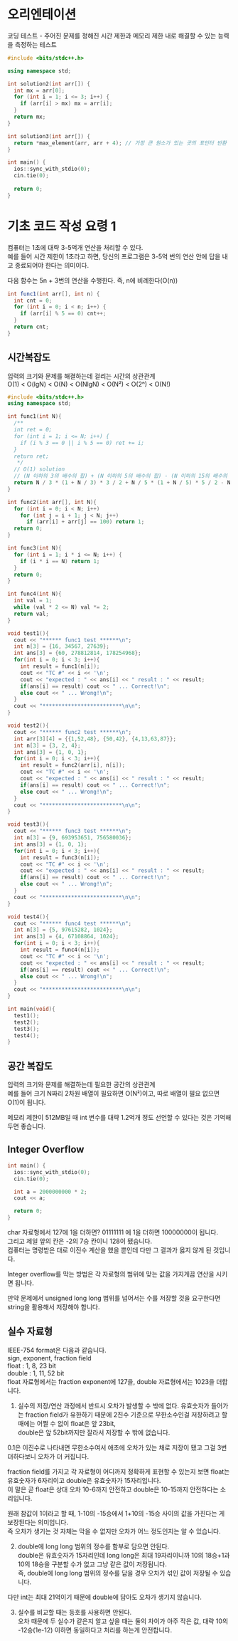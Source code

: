 # 오리엔테이션
코딩 테스트 - 주어진 문제를 정해진 시간 제한과 메모리 제한 내로 해결할 수 있는 능력을 측정하는 테스트  
```c++
#include <bits/stdc++.h>

using namespace std;

int solution2(int arr[]) {
  int mx = arr[0];
  for (int i = 1; i <= 3; i++) {
    if (arr[i] > mx) mx = arr[i];
  }
  return mx;
}

int solution3(int arr[]) {
  return *max_element(arr, arr + 4); // 가장 큰 원소가 있는 곳의 포인터 반환 
}

int main() {
  ios::sync_with_stdio(0);
  cin.tie(0);
  
  return 0;
}
```
  
# 기초 코드 작성 요령 1
컴퓨터는 1초에 대략 3-5억개 연산을 처리할 수 있다.  
예를 들어 시간 제한이 1초라고 하면, 당신의 프로그램은 3-5억 번의 연산 안에 답을 내고 종료되어야 한다는 의미이다.  
  
다음 함수는 5n + 3번의 연산을 수행한다. 즉, n에 비례한다(O(n))  
  
```java
int func1(int arr[], int n) {
  int cnt = 0;
  for (int i = 0; i < n; i++) {
    if (arr[i] % 5 == 0) cnt++;
  }
  return cnt;
}
```

## 시간복잡도
입력의 크기와 문제를 해결하는데 걸리는 시간의 상관관계  
O(1) < O(lgN) < O(N) < O(NlgN) < O(N²) < O(2ⁿ) < O(N!)  

```c++
#include <bits/stdc++.h>
using namespace std;

int func1(int N){
  /**
  int ret = 0;
  for (int i = 1; i <= N; i++) {
    if (i % 3 == 0 || i % 5 == 0) ret += i;
  }
  return ret;
   */
  // O(1) solution
  // (N 이하의 3의 배수의 합) + (N 이하의 5의 배수의 합) - (N 이하의 15의 배수의 합)
  return N / 3 * (1 + N / 3) * 3 / 2 + N / 5 * (1 + N / 5) * 5 / 2 - N / 15 * (1 + N / 15) * 15 / 2;
}

int func2(int arr[], int N){
  for (int i = 0; i < N; i++)
    for (int j = i + 1; j < N; j++)
      if (arr[i] + arr[j] == 100) return 1;
  return 0;
}

int func3(int N){
  for (int i = 1; i * i <= N; i++) {
    if (i * i == N) return 1;
  }
  return 0;
}

int func4(int N){
  int val = 1;
  while (val * 2 <= N) val *= 2;
  return val;
}

void test1(){
  cout << "****** func1 test ******\n";
  int n[3] = {16, 34567, 27639};
  int ans[3] = {60, 278812814, 178254968};
  for(int i = 0; i < 3; i++){
    int result = func1(n[i]);
    cout << "TC #" << i << '\n';
    cout << "expected : " << ans[i] << " result : " << result;
    if(ans[i] == result) cout << " ... Correct!\n";
    else cout << " ... Wrong!\n";
  }
  cout << "*************************\n\n";
}

void test2(){
  cout << "****** func2 test ******\n";
  int arr[3][4] = {{1,52,48}, {50,42}, {4,13,63,87}};
  int n[3] = {3, 2, 4};
  int ans[3] = {1, 0, 1};
  for(int i = 0; i < 3; i++){
    int result = func2(arr[i], n[i]);
    cout << "TC #" << i << '\n';
    cout << "expected : " << ans[i] << " result : " << result;
    if(ans[i] == result) cout << " ... Correct!\n";
    else cout << " ... Wrong!\n";
  }
  cout << "*************************\n\n";
}

void test3(){
  cout << "****** func3 test ******\n";
  int n[3] = {9, 693953651, 756580036};
  int ans[3] = {1, 0, 1};
  for(int i = 0; i < 3; i++){
    int result = func3(n[i]);
    cout << "TC #" << i << '\n';
    cout << "expected : " << ans[i] << " result : " << result;
    if(ans[i] == result) cout << " ... Correct!\n";
    else cout << " ... Wrong!\n";
  }
  cout << "*************************\n\n";
}

void test4(){
  cout << "****** func4 test ******\n";
  int n[3] = {5, 97615282, 1024};
  int ans[3] = {4, 67108864, 1024};
  for(int i = 0; i < 3; i++){
    int result = func4(n[i]);
    cout << "TC #" << i << '\n';
    cout << "expected : " << ans[i] << " result : " << result;
    if(ans[i] == result) cout << " ... Correct!\n";
    else cout << " ... Wrong!\n";
  }
  cout << "*************************\n\n";
}

int main(void){
  test1();
  test2();
  test3();
  test4();
}
```
## 공간 복잡도
입력의 크기와 문제를 해결하는데 필요한 공간의 상관관계  
예를 들어 크기 N짜리 2차원 배열이 필요하면 O(N²)이고, 따로 배열이 필요 없으면 O(1)이 됩니다.  
  
메모리 제한이 512MB일 때 int 변수를 대략 1.2억개 정도 선언할 수 있다는 것은 기억해두면 좋습니다.  
  
## Integer Overflow
```c++
int main() {
  ios::sync_with_stdio(0);
  cin.tie(0);

  int a = 2000000000 * 2;
  cout << a;

  return 0;
}
```
char 자료형에서 127에 1을 더하면? 01111111 에 1을 더하면 10000000이 됩니다.  
그리고 제일 앞의 칸은 -2의 7승 칸이니 128이 됐습니다.  
컴퓨터는 명령받은 대로 이진수 계산을 했을 뿐인데 다만 그 결과가 옳지 않게 된 것입니다.  
  
Integer overflow를 막는 방법은 각 자료형의 범위에 맞는 값을 가지게끔 연산을 시키면 됩니다.  
  
만약 문제에서 unsigned long long 범위를 넘어서는 수를 저장할 것을 요구한다면 string을 활용해서 저장해야 합니다.  
  
## 실수 자료형
IEEE-754 format은 다음과 같습니다.  
sign, exponent, fraction field  
float : 1, 8, 23 bit  
double : 1, 11, 52 bit  
float 자료형에서는 fraction exponent에 127을, double 자료형에서는 1023을 더합니다.  
  
1. 실수의 저장/연산 과정에서 반드시 오차가 발생할 수 밖에 없다.
유효숫자가 들어가는 fraction field가 유한하기 때문에 2진수 기준으로 무한소수인걸 저장하려고 할 때에는 어쩔 수 없이 float은 앞 23bit,  
double은 앞 52bit까지만 잘라서 저장할 수 밖에 없습니다.  
  
0.1은 이진수로 나타내면 무한소수여서 애초에 오차가 있는 채로 저장이 됐고 그걸 3번 더하다보니 오차가 더 커집니다.  
  
fraction field를 가지고 각 자료형이 어디까지 정확하게 표현할 수 있는지 보면 float는 유효숫자가 6자리이고 double은 유효숫자가 15자리입니다.  
이 말은 곧 float은 상대 오차 10-6까지 안전하고 double은 10-15까지 안전하다는 소리입니다.  
  
원래 참값이 1이라고 할 때, 1-10의 -15승에서 1+10의 -15승 사이의 값을 가진다는 게 보장된다는 의미입니다.  
즉 오차가 생기는 것 자체는 막을 수 없지만 오차가 어느 정도인지는 알 수 있습니다.  
  
2. double에 long long 범위의 정수를 함부로 담으면 안된다.  
double은 유효숫자가 15자리인데 long long은 최대 19자리이니까 10의 18승+1과 10의 18승을 구분할 수가 없고 그냥 같은 값이 저장됩니다.  
즉, double에 long long 범위의 정수를 담을 경우 오차가 섞인 값이 저장될 수 있습니다.  
  
다만 int는 최대 21억이기 때문에 double에 담아도 오차가 생기지 않습니다.  
  
3. 실수를 비교할 때는 등호를 사용하면 안된다.  
오차 때문에 두 실수가 같은지 알고 싶을 때는 둘의 차이가 아주 작은 값, 대략 10의 -12승(1e-12) 이하면 동일하다고 처리를 하는게 안전합니다.    
